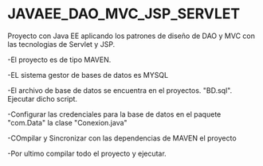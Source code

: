 # JAVAEE_DAO_MVC_JSP_SERVLET
Proyecto con Java EE aplicando los patrones de diseño de DAO y MVC con las tecnologias de Servlet y JSP.

-El proyecto es de tipo MAVEN.

-EL sistema gestor de bases de datos es MYSQL

-El archivo de base de datos se encuentra en el proyectos. "BD.sql".
Ejecutar dicho script.

-Configurar las credenciales para la base de datos en el paquete "com.Data" la clase "Conexion.java"

-COmpilar y Sincronizar con las dependencias de MAVEN  el proyecto

-Por ultimo compilar todo el proyecto y ejecutar.
